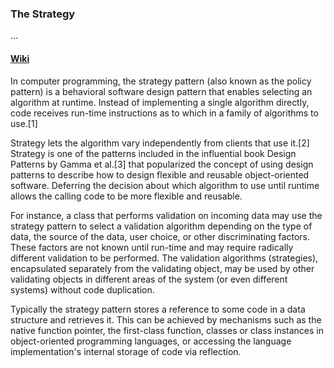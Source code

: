 ###  The Strategy 

...

#### [Wiki](https://en.wikipedia.org/wiki/Strategy_pattern)

In computer programming, the strategy pattern (also known as the policy pattern) is a behavioral software design pattern that enables selecting an algorithm at runtime. Instead of implementing a single algorithm directly, code receives run-time instructions as to which in a family of algorithms to use.[1]

Strategy lets the algorithm vary independently from clients that use it.[2] Strategy is one of the patterns included in the influential book Design Patterns by Gamma et al.[3] that popularized the concept of using design patterns to describe how to design flexible and reusable object-oriented software. Deferring the decision about which algorithm to use until runtime allows the calling code to be more flexible and reusable.

For instance, a class that performs validation on incoming data may use the strategy pattern to select a validation algorithm depending on the type of data, the source of the data, user choice, or other discriminating factors. These factors are not known until run-time and may require radically different validation to be performed. The validation algorithms (strategies), encapsulated separately from the validating object, may be used by other validating objects in different areas of the system (or even different systems) without code duplication.

Typically the strategy pattern stores a reference to some code in a data structure and retrieves it. This can be achieved by mechanisms such as the native function pointer, the first-class function, classes or class instances in object-oriented programming languages, or accessing the language implementation's internal storage of code via reflection. 